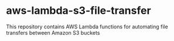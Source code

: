 # aws-lambda-s3-file-transfer
This repository contains AWS Lambda functions for automating file transfers between Amazon S3 buckets
